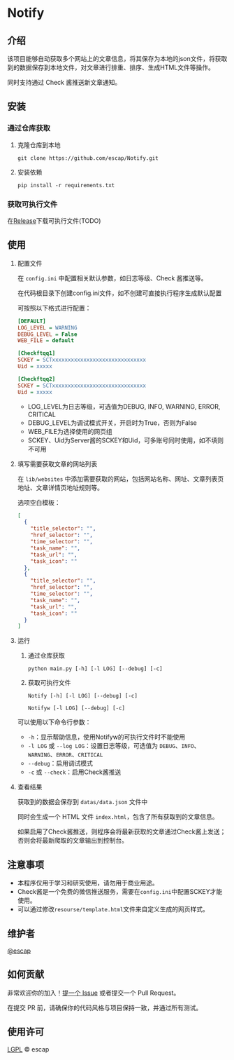# Notify

## 介绍

该项目能够自动获取多个网站上的文章信息，将其保存为本地的json文件，将获取到的数据保存到本地文件，对文章进行排重、排序、生成HTML文件等操作。

同时支持通过 Check 酱推送新文章通知。

## 安装

### 通过仓库获取

1. 克隆仓库到本地

   ```
   git clone https://github.com/escap/Notify.git
   ```

2. 安装依赖

   ```
   pip install -r requirements.txt
   ```

### 获取可执行文件

在[Release](https://github.com/esclm/Notify/releases)下载可执行文件(TODO)

## 使用

1. 配置文件

   在 `config.ini` 中配置相关默认参数，如日志等级、Check 酱推送等。

   在代码根目录下创建config.ini文件，如不创建可直接执行程序生成默认配置
   
   可按照以下格式进行配置：

   ```ini
   [DEFAULT]
   LOG_LEVEL = WARNING
   DEBUG_LEVEL = False
   WEB_FILE = default

   [Checkftqq1]
   SCKEY = SCTxxxxxxxxxxxxxxxxxxxxxxxxxxxxxx
   Uid = xxxxx

   [Checkftqq2]
   SCKEY = SCTxxxxxxxxxxxxxxxxxxxxxxxxxxxxxx
   Uid = xxxxx
   ```

   - LOG_LEVEL为日志等级，可选值为DEBUG, INFO, WARNING, ERROR, CRITICAL
   - DEBUG_LEVEL为调试模式开关，开启时为True，否则为False
   - WEB_FILE为选择使用的网页组
   - SCKEY、Uid为Server酱的SCKEY和Uid，可多账号同时使用，如不填则不可用

2. 填写需要获取文章的网站列表

   在 `lib/websites` 中添加需要获取的网站，包括网站名称、网址、文章列表页地址、文章详情页地址规则等。

   选项空白模板：

   ```json
   [
     {
       "title_selector": "",
       "href_selector": "",
       "time_selector": "",
       "task_name": "",
       "task_url": "",
       "task_icon": ""
     },
     {
       "title_selector": "",
       "href_selector": "",
       "time_selector": "",
       "task_name": "",
       "task_url": "",
       "task_icon": ""
     }
   ]
   ```

3. 运行

   1. 通过仓库获取

      ```
      python main.py [-h] [-l LOG] [--debug] [-c]
      ```

   2. 获取可执行文件

      ```
      Notify [-h] [-l LOG] [--debug] [-c]
      ```

      ```
      Notifyw [-l LOG] [--debug] [-c]
      ```

   可以使用以下命令行参数：

   - `-h`：显示帮助信息，使用Notifyw的可执行文件时不能使用
   - `-l LOG` 或 `--log LOG`：设置日志等级，可选值为 `DEBUG`、`INFO`、`WARNING`、`ERROR`、`CRITICAL`
   - `--debug`：启用调试模式
   - `-c` 或 `--check`：启用Check酱推送

4. 查看结果

   获取到的数据会保存到 `datas/data.json` 文件中
   
   同时会生成一个 HTML 文件 `index.html`，包含了所有获取到的文章信息。

   如果启用了Check酱推送，则程序会将最新获取的文章通过Check酱上发送；
   否则会将最新爬取的文章输出到控制台。


## 注意事项

- 本程序仅用于学习和研究使用，请勿用于商业用途。
- Check酱是一个免费的微信推送服务，需要在`config.ini`中配置SCKEY才能使用。
- 可以通过修改`resourse/template.html`文件来自定义生成的网页样式。

## 维护者

[@escap](https://github.com/esclm)

## 如何贡献

非常欢迎你的加入！[提一个 Issue](https://github.com/esclm/Notify/issues/new) 或者提交一个 Pull Request。

在提交 PR 前，请确保你的代码风格与项目保持一致，并通过所有测试。

## 使用许可

[LGPL](LICENSE) © escap
